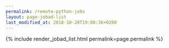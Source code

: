 ```yaml
---
permalink: /remote-python-jobs
layout: page-jobad-list
last_modified_at: 2018-10-20T19:00:36+0200
---
```

{% include render_jobad_list.html permalink=page.permalink %}
